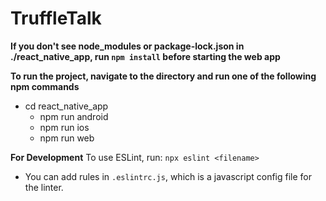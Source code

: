# TruffleTalk

**If you don't see node_modules or package-lock.json in ./react_native_app, run `npm install` before starting the web app**

**To run the project, navigate to the directory and run one of the following npm commands**

- cd react_native_app
  - npm run android
  - npm run ios
  - npm run web

**For Development**
To use ESLint, run: `npx eslint <filename>`
- You can add rules in `.eslintrc.js`, which is a javascript config file for the linter.